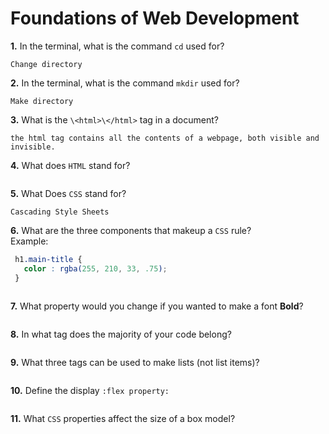 # Foundations of Web Development

**1.** In the terminal, what is the command `cd` used for?
<!-- enter you answer in the space below -->
```
Change directory
```

**2.** In the terminal, what is the command `mkdir` used for?
<!-- enter you answer in the space below -->
```
Make directory
```

**3.** What is the `\<html>\</html>` tag in a document?
<!-- enter you answer in the space below -->
```
the html tag contains all the contents of a webpage, both visible and invisible.
```

**4.** What does `HTML` stand for?
<!-- enter you answer in the space below -->
```

```

**5.** What Does `CSS` stand for?
<!-- enter you answer in the space below -->
```
Cascading Style Sheets
```

**6.** What are the three components that makeup a `CSS` rule? <br> Example:
```css
 h1.main-title {
   color : rgba(255, 210, 33, .75);
 }
```
<!-- enter you answer in the space below -->
```

```

**7.** What property would you change if you wanted to make a font **Bold**?
<!-- enter you answer in the space below -->
```

```

**8.** In what tag does the majority of your code belong?
<!-- enter you answer in the space below -->
```

```

**9.** What three tags can be used to make lists (not list items)?
<!-- enter you answer in the space below -->
```

```

**10.** Define the display `:flex property:`
<!-- enter you answer in the space below -->
```

```

**11.** What `CSS` properties affect the size of a box model?
<!-- enter you answer in the space below -->
```

```